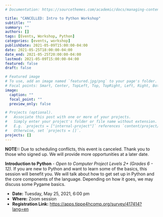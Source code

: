 ```yaml
---
# Documentation: https://sourcethemes.com/academic/docs/managing-content/

title: "CANCELLED: Intro to Python Workshop"
subtitle: ""
summary: ""
authors: []
tags: [Events, Workshop, Python]
categories: [events, workshop]
publishDate: 2021-05-09T15:00:00-04:00
date: 2021-05-25T18:00:00-04:00
date_end: 2021-05-25T20:00:00-04:00
lastmod: 2021-05-09T15:00:00-04:00
featured: false
draft: false

# Featured image
# To use, add an image named `featured.jpg/png` to your page's folder.
# Focal points: Smart, Center, TopLeft, Top, TopRight, Left, Right, BottomLeft, Bottom, BottomRight.
image:
  caption: ""
  focal_point: ""
  preview_only: false

# Projects (optional).
#   Associate this post with one or more of your projects.
#   Simply enter your project's folder or file name without extension.
#   E.g. `projects = ["internal-project"]` references `content/project/deep-learning/index.md`.
#   Otherwise, set `projects = []`.
projects: []
---
```


**NOTE::** Due to scheduling conflicts, this event is canceled. Thank you to those who signed up. We will provide more opportunities at a later date.

**Introduction to Python** - *Open to Computer Project Levels 2+ (Grades 6 - 12)*. If you are new to Python and want to learn some of the basics, this session will benefit you. We will talk about how to get set up in Python and the core components of the language. Depending on how it goes, we may discuss some Pygame basics.

* **Date:** Tuesday, May 25, 2021, 6:00 pm
* **Where:** Zoom session
* **Registration Link:** <https://apps.tippe4hcomp.org/survey/417414?lang=en>
